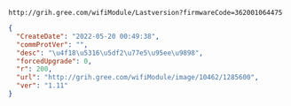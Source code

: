 `http://grih.gree.com/wifiModule/Lastversion?firmwareCode=362001064475`

```json
{
  "CreateDate": "2022-05-20 00:49:38",
  "commProtVer": "",
  "desc": "\u4f18\u5316\u5df2\u77e5\u95ee\u9898",
  "forcedUpgrade": 0,
  "r": 200,
  "url": "http://grih.gree.com/wifiModule/image/10462/1285600",
  "ver": "1.11"
}
```